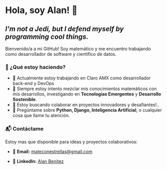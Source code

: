 # Hola, soy Alan! 👋

## _I'm not a Jedi, but I defend myself by programming cool things._

Bienvenido/a a mi GitHub! Soy matemático y me encuentro trabajando como desarrollador de software y científico de datos.

### 💼 ¿Qué estoy haciendo?

- 🔭 Actualmente estoy trabajando en Claro AMX como desarrollador back-end y DevOps
- 🌱 Siempre estoy intento mezclar mis conocimientos matemáticos con mis desarrollos, investigando en **Tecnologías Emergentes** y **Desarrollo Sostenible**.
- 👯 Estoy buscando colaborar en proyectos innovadores y desafiantes!..
- 💬 Pregúntame sobre **Python, Django, Inteligencia Artificial**, o cualquier cosa que llame tu atención.

### 📬 Contáctame

Estoy mas que disponible para ideas y proyectos colaborativos:

- 📧 **Email:** [mateconestrellas@gmail.com](mailto:mateconestrellas@gmail.com)  

- 🔗 **LinkedIn:** [Alan Benitez](https://www.linkedin.com/in/alan-benitez-3a714b275/) 






